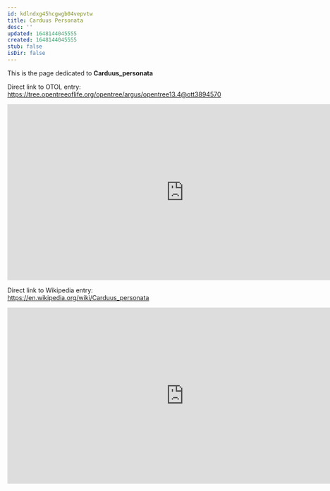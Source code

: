 ```yaml
---
id: kdlndxg45hcgwgb04vepvtw
title: Carduus Personata
desc: ''
updated: 1648144045555
created: 1648144045555
stub: false
isDir: false
---
```

This is the page dedicated to **Carduus_personata**


Direct link to OTOL entry: https://tree.opentreeoflife.org/opentree/argus/opentree13.4@ott3894570



<html>
    <body>
    <iframe src="https://tree.opentreeoflife.org/opentree/argus/opentree13.4@ott3894570"
    width="800" height="400" frameborder="0" allowfullscreen> </iframe>
    </body>
</html>
    


Direct link to Wikipedia entry: https://en.wikipedia.org/wiki/Carduus_personata



<html>
    <body>
    <iframe src="https://en.wikipedia.org/wiki/Carduus_personata"
    width="800" height="400" frameborder="0" allowfullscreen> </iframe>
    </body>
</html>
    

